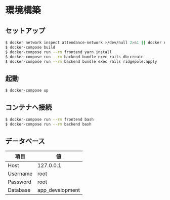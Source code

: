 # 環境構築

## セットアップ
```sh
$ docker network inspect attendance-network >/dev/null 2>&1 || docker network create attendance-network
$ docker-compose build
$ docker-compose run --rm frontend yarn install
$ docker-compose run --rm backend bundle exec rails db:create
$ docker-compose run --rm backend bundle exec rails ridgepole:apply
```

## 起動
```sh
$ docker-compose up
```

## コンテナへ接続
```sh
$ docker-compose run --rm frontend bash
$ docker-compose run --rm backend bash
```

## データベース
| 項目 | 値 |
| --- | --- |
| Host | 127.0.0.1 |
| Username | root |
| Password | root |
| Database | app_development |
